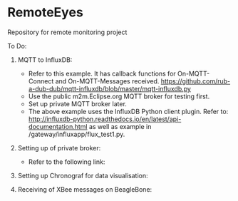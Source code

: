 # RemoteEyes
Repository for remote monitoring project

To Do:

1. MQTT to InfluxDB:
   - Refer to this example. It has callback functions for On-MQTT-Connect and On-MQTT-Messages received.
     https://github.com/rub-a-dub-dub/mqtt-influxdb/blob/master/mqtt-influxdb.py
   - Use the public m2m.Eclipse.org MQTT broker for testing first.
   - Set up private MQTT broker later.     
   - The above example uses the InfluxDB Python client plugin. Refer to:
     http://influxdb-python.readthedocs.io/en/latest/api-documentation.html as well as
     example in /gateway/influxapp/flux_test1.py.

2. Setting up of private broker:
   - Refer to the following link:
   
3. Setting up Chronograf for data visualisation:

4. Receiving of XBee messages on BeagleBone:
